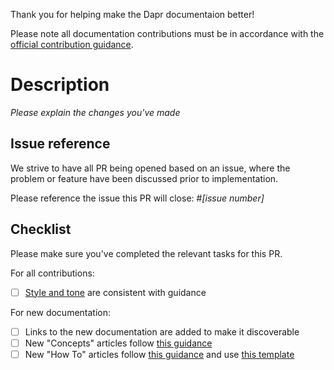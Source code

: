 Thank you for helping make the Dapr documentaion better!

Please note all documentation contributions must be in accordance with the [official contribution guidance](https://github.com/dapr/docs/blob/master/contributing/README.md).

# Description

_Please explain the changes you've made_

## Issue reference

We strive to have all PR being opened based on an issue, where the problem or feature have been discussed prior to implementation.

Please reference the issue this PR will close: #_[issue number]_

## Checklist

Please make sure you've completed the relevant tasks for this PR.

For all contributions:
* [ ] [Style and tone](https://github.com/dapr/docs/blob/master/contributing/README.md#style-and-tone) are consistent with guidance

For new documentation:
* [ ] Links to the new documentation are added to make it discoverable
* [ ] New "Concepts" articles follow [this guidance](https://github.com/dapr/docs/blob/master/contributing/README.md#contributing-to-concepts)
* [ ] New "How To" articles follow [this guidance](https://github.com/dapr/docs/blob/master/contributing/README.md#contributing-to-how-tos) and use [this template](https://github.com/dapr/docs/blob/master/contributing/howto-template.md)
